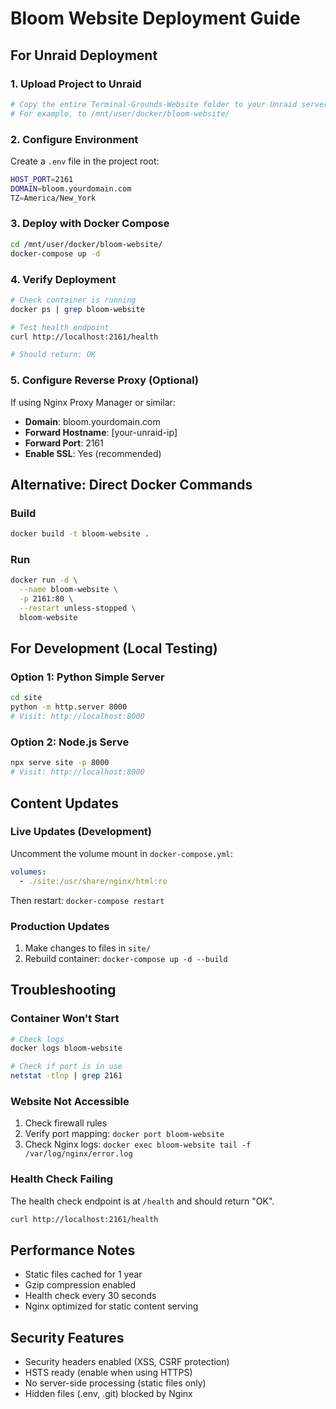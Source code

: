 # Bloom Website Deployment Guide

## For Unraid Deployment

### 1. Upload Project to Unraid
```bash
# Copy the entire Terminal-Grounds-Website folder to your Unraid server
# For example, to /mnt/user/docker/bloom-website/
```

### 2. Configure Environment
Create a `.env` file in the project root:
```bash
HOST_PORT=2161
DOMAIN=bloom.yourdomain.com
TZ=America/New_York
```

### 3. Deploy with Docker Compose
```bash
cd /mnt/user/docker/bloom-website/
docker-compose up -d
```

### 4. Verify Deployment
```bash
# Check container is running
docker ps | grep bloom-website

# Test health endpoint
curl http://localhost:2161/health

# Should return: OK
```

### 5. Configure Reverse Proxy (Optional)
If using Nginx Proxy Manager or similar:
- **Domain**: bloom.yourdomain.com
- **Forward Hostname**: [your-unraid-ip]
- **Forward Port**: 2161
- **Enable SSL**: Yes (recommended)

## Alternative: Direct Docker Commands

### Build
```bash
docker build -t bloom-website .
```

### Run
```bash
docker run -d \
  --name bloom-website \
  -p 2161:80 \
  --restart unless-stopped \
  bloom-website
```

## For Development (Local Testing)

### Option 1: Python Simple Server
```bash
cd site
python -m http.server 8000
# Visit: http://localhost:8000
```

### Option 2: Node.js Serve
```bash
npx serve site -p 8000
# Visit: http://localhost:8000
```

## Content Updates

### Live Updates (Development)
Uncomment the volume mount in `docker-compose.yml`:
```yaml
volumes:
  - ./site:/usr/share/nginx/html:ro
```

Then restart: `docker-compose restart`

### Production Updates
1. Make changes to files in `site/`
2. Rebuild container: `docker-compose up -d --build`

## Troubleshooting

### Container Won't Start
```bash
# Check logs
docker logs bloom-website

# Check if port is in use
netstat -tlnp | grep 2161
```

### Website Not Accessible
1. Check firewall rules
2. Verify port mapping: `docker port bloom-website`
3. Check Nginx logs: `docker exec bloom-website tail -f /var/log/nginx/error.log`

### Health Check Failing
The health check endpoint is at `/health` and should return "OK".
```bash
curl http://localhost:2161/health
```

## Performance Notes

- Static files cached for 1 year
- Gzip compression enabled
- Health check every 30 seconds
- Nginx optimized for static content serving

## Security Features

- Security headers enabled (XSS, CSRF protection)
- HSTS ready (enable when using HTTPS)
- No server-side processing (static files only)
- Hidden files (.env, .git) blocked by Nginx